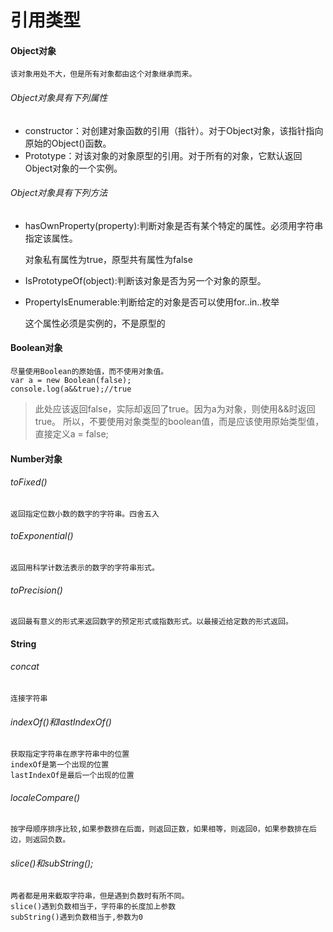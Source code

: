 # 引用类型

#### Object对象
    该对象用处不大，但是所有对象都由这个对象继承而来。
###### Object对象具有下列属性
- constructor：对创建对象函数的引用（指针）。对于Object对象，该指针指向原始的Object()函数。
- Prototype：对该对象的对象原型的引用。对于所有的对象，它默认返回Object对象的一个实例。
###### Object对象具有下列方法
- hasOwnProperty(property):判断对象是否有某个特定的属性。必须用字符串指定该属性。

    对象私有属性为true，原型共有属性为false
- IsPrototypeOf(object):判断该对象是否为另一个对象的原型。
- PropertyIsEnumerable:判断给定的对象是否可以使用for..in..枚举

    这个属性必须是实例的，不是原型的

#### Boolean对象
    尽量使用Boolean的原始值，而不使用对象值。
    var a = new Boolean(false);
    console.log(a&&true);//true
> 此处应该返回false，实际却返回了true。因为a为对象，则使用&&时返回true。
    所以，不要使用对象类型的boolean值，而是应该使用原始类型值，直接定义a = false;

#### Number对象
###### toFixed()
    返回指定位数小数的数字的字符串。四舍五入
###### toExponential()
    返回用科学计数法表示的数字的字符串形式。
###### toPrecision()
    返回最有意义的形式来返回数字的预定形式或指数形式。以最接近给定数的形式返回。
#### String
###### concat
    连接字符串
###### indexOf()和lastIndexOf()
    获取指定字符串在原字符串中的位置
    indexOf是第一个出现的位置
    lastIndexOf是最后一个出现的位置
###### localeCompare()
    按字母顺序排序比较,如果参数排在后面，则返回正数，如果相等，则返回0，如果参数排在后边，则返回负数。
###### slice()和subString();
    两者都是用来截取字符串，但是遇到负数时有所不同。
    slice()遇到负数相当于，字符串的长度加上参数
    subString()遇到负数相当于,参数为0



